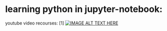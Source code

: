# learning python in jupyter-notebook:
youtube video recourses:<n>
[1] [![IMAGE ALT TEXT HERE](https://img.youtube.com/vi/Ob9rY6PQMfI/0.jpg)](https://www.youtube.com/watch?v=Ob9rY6PQMfI)

